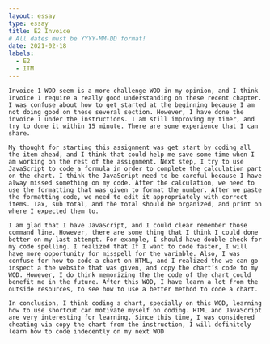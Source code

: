 ```yaml
---
layout: essay
type: essay
title: E2 Invoice 
# All dates must be YYYY-MM-DD format!
date: 2021-02-18
labels:
  - E2 
  - ITM
---
```



	Invoice 1 WOD seem is a more challenge WOD in my opinion, and I think Invoice 1 require a really good understanding on these recent chapter. I was confuse about how to get started at the beginning because I am not doing good on these several section. However, I have done the invoice 1 under the instructions. I am still improving my timer, and try to done it within 15 minute. There are some experience that I can share.
	
	My thought for starting this assignment was get start by coding all the item ahead, and I think that could help me save some time when I am working on the rest of the assignment. Next step, I try to use JavaScript to code a formula in order to complete the calculation part on the chart. I think the JavaScript need to be careful because I have alway missed something on my code. After the calculation, we need to use the formatting that was given to format the number. After we paste the formatting code, we need to edit it appropriately with correct items. Tax, sub total, and the total should be organized, and print on where I expected them to.
	
	I am glad that I have JavaScript, and I could clear remember those command line. However, there are some thing that I think I could done better on my last attempt. For example, I should have double check for my code spelling. I realized that If I want to code faster, I will have more opportunity for misspell for the variable. Also, I was confuse for how to code a chart on HTML, and I realized the we can go inspect a the website that was given, and copy the chart’s code to my WOD. However, I do think memorizing the the code of the chart could benefit me in the future. After this WOD, I have learn a lot from the outside resources, to see how to use a better method to code a chart. 
	
	In conclusion, I think coding a chart, specially on this WOD, learning how to use shortcut can motivate myself on coding. HTML and JavaScript are very interesting for learning. Since this time, I was considered cheating via copy the chart from the instruction, I will definitely learn how to code indecently on my next WOD

